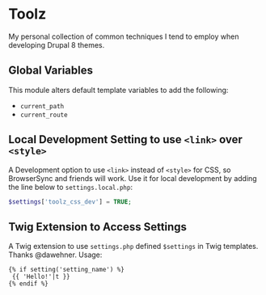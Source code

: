 # Toolz

My personal collection of common techniques I tend to employ when developing
Drupal 8 themes.

## Global Variables

This module alters default template variables to add the following:

- `current_path`
- `current_route`

## Local Development Setting to use `<link>` over `<style>`

A Development option to use `<link>` instead of `<style>` for CSS, so BrowserSync and friends will work. Use it for local development by adding the line below to `settings.local.php`:

```php
$settings['toolz_css_dev'] = TRUE;
```

## Twig Extension to Access Settings

A Twig extension to use `settings.php` defined `$settings` in Twig templates. Thanks @dawehner. Usage:

```twig
{% if setting('setting_name') %}
 {{ 'Hello!'|t }}
{% endif %}
```
